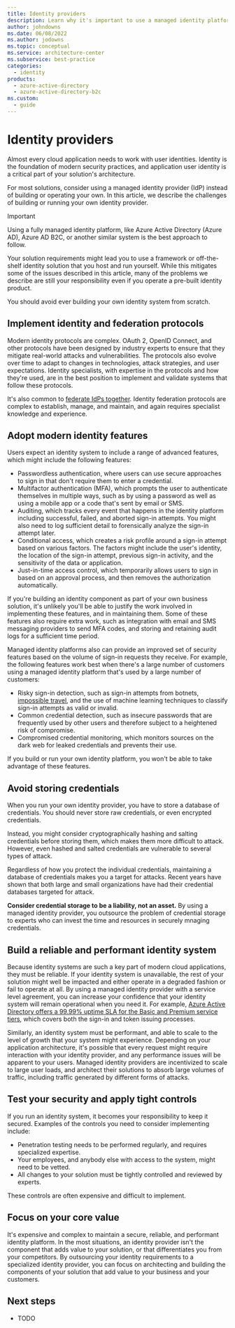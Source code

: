 ```yaml
---
title: Identity providers
description: Learn why it's important to use a managed identity platform instead of building or running your own.
author: johndowns
ms.date: 06/08/2022
ms.author: jodowns
ms.topic: conceptual
ms.service: architecture-center
ms.subservice: best-practice
categories:
  - identity
products:
  - azure-active-directory
  - azure-active-directory-b2c
ms.custom:
  - guide
---
```


# Identity providers

Almost every cloud application needs to work with user identities. Identity is the foundation of modern security practices, and application user identity is a critical part of your solution's architecture.

For most solutions, consider using a managed identity provider (IdP) instead of building or operating your own. In this article, we describe the challenges of building or running your own identity provider.

> [!IMPORTANT]
> Using a fully managed identity platform, like Azure Active Directory (Azure AD), Azure AD B2C, or another similar system is the best approach to follow.
> 
> Your solution requirements might lead you to use a framework or off-the-shelf identity solution that you host and run yourself. While this mitigates some of the issues described in this article, many of the problems we describe are still your responsibility even if you operate a pre-built identity product.
> 
> You should avoid ever building your own identity system from scratch.

## Implement identity and federation protocols

Modern identity protocols are complex. OAuth 2, OpenID Connect, and other protocols have been designed by industry experts to ensure that they mitigate real-world attacks and vulnerabilities. The protocols also evolve over time to adapt to changes in technologies, attack strategies, and user expectations. Identity specialists, with expertise in the protocols and how they're used, are in the best position to implement and validate systems that follow these protocols.

It's also common to [federate IdPs together](../patterns/federated-identity.yml). Identity federation protocols are complex to establish, manage, and maintain, and again requires specialist knowledge and experience.

## Adopt modern identity features

Users expect an identity system to include a range of advanced features, which might include the following features:

- Passwordless authentication, where users can use secure approaches to sign in that don't require them to enter a credential.
- Multifactor authentication (MFA), which prompts the user to authenticate themselves in multiple ways, such as by using a password as well as using a mobile app or a code that's sent by email or SMS.
- Auditing, which tracks every event that happens in the identity platform including successful, failed, and aborted sign-in attempts. You might also need to log sufficient detail to forensically analyze the sign-in attempt later.
- Conditional access, which creates a risk profile around a sign-in attempt based on various factors. The factors might include the user's identity, the location of the sign-in attempt, previous sign-in activity, and the sensitivity of the data or application.
- Just-in-time access control, which temporarily allows users to sign in based on an approval process, and then removes the authorization automatically.

If you're building an identity component as part of your own business solution, it's unlikely you'll be able to justify the work involved in implementing these features, and in maintaining them. Some of these features also require extra work, such as integration with email and SMS messaging providers to send MFA codes, and storing and retaining audit logs for a sufficient time period.

Managed identity platforms also can provide an improved set of security features based on the volume of sign-in requests they receive. For example, the following features work best when there's a large number of customers using a managed identity platform that's used by a large number of customers:

- Risky sign-in detection, such as sign-in attempts from botnets, [impossible travel](/defender-cloud-apps/anomaly-detection-policy#impossible-travel), and the use of machine learning techniques to classify sign-in attempts as valid or invalid.
- Common credential detection, such as insecure passwords that are frequently used by other users and therefore subject to a heightened risk of compromise.
- Compromised credential monitoring, which monitors sources on the dark web for leaked credentials and prevents their use.

If you build or run your own identity platform, you won't be able to take advantage of these features.

## Avoid storing credentials

When you run your own identity provider, you have to store a database of credentials. You should never store raw credentials, or even encrypted credentials.

Instead, you might consider cryptographically hashing and salting credentials before storing them, which makes them more difficult to attack. However, even hashed and salted credentials are vulnerable to several types of attack.

Regardless of how you protect the individual credentials, maintaining a database of credentials makes you a target for attacks. Recent years have shown that both large and small organizations have had their credential databases targeted for attack.

**Consider credential storage to be a liability, not an asset.** By using a managed identity provider, you outsource the problem of credential storage to experts who can invest the time and resources in securely mnaging credentials.

## Build a reliable and performant identity system

Because identity systems are such a key part of modern cloud applications, they must be reliable. If your identity system is unavailable, the rest of your solution might well be impacted and either operate in a degraded fashion or fail to operate at all. By using a managed identity provider with a service level agreement, you can increase your confidence that your identity system will remain operational when you need it. For example, [Azure Active Directory offers a 99.99% uptime SLA for the Basic and Premium service tiers](https://azure.microsoft.com/support/legal/sla/active-directory/), which covers both the sign-in and token issuing processes.

Similarly, an identity system must be performant, and able to scale to the level of growth that your system might experience. Depending on your application architecture, it's possible that every request might require interaction with your identity provider, and any performance issues will be apparent to your users. Managed identity providers are incentivized to scale to large user loads, and architect their solutions to absorb large volumes of traffic, including traffic generated by different forms of attacks.

## Test your security and apply tight controls

If you run an identity system, it becomes your responsibility to keep it secured. Examples of the controls you need to consider implementing include:

* Penetration testing needs to be performed regularly, and requires specialized expertise.
* Your employees, and anybody else with access to the system, might need to be vetted.
* All changes to your solution must be tightly controlled and reviewed by experts.

These controls are often expensive and difficult to implement.

## Focus on your core value

It's expensive and complex to maintain a secure, reliable, and performant identity platform. In the most situations, an identity provider isn't the component that adds value to your solution, or that differentiates you from your competitors. By outsourcing your identity requirements to a specialized identity provider, you can focus on architecting and building the components of your solution that add value to your business and your customers.

## Next steps

- TODO

